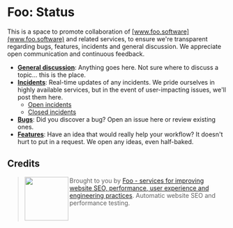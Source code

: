 # Foo: Status

This is a space to promote collaboration of [www.foo.software](www.foo.software) and related services, to ensure we're transparent regarding bugs, features, incidents and general discussion. We appreciate open communication and continuous feedback.

- **[General discussion](https://github.com/foo-software/discussion/issues)**: Anything goes here. Not sure where to discuss a topic... this is the place.
- **[Incidents](https://github.com/foo-software/incidents/issues)**: Real-time updates of any incidents. We pride ourselves in highly available services, but in the event of user-impacting issues, we'll post them here.
  - [Open incidents](https://github.com/foo-software/incidents/issues)
  - [Closed incidents](https://github.com/foo-software/incidents/issues?q=is%3Aissue+is%3Aclosed)
- **[Bugs](https://github.com/foo-software/bugs/issues)**: Did you discover a bug? Open an issue here or review existing ones.
- **[Features](https://github.com/foo-software/features/issues)**: Have an idea that would really help your workflow? It doesn't hurt to put in a request. We open any ideas, even half-baked.

## Credits

> <img src="https://lighthouse-check.s3.amazonaws.com/images/logo-simple-blue-light-512.png" width="100" height="100" align="left" /> Brought to you by [Foo - services for improving website SEO, performance, user experience and engineering practices](https://www.foo.software). Automatic website SEO and performance testing.<br/><br/><br/>

